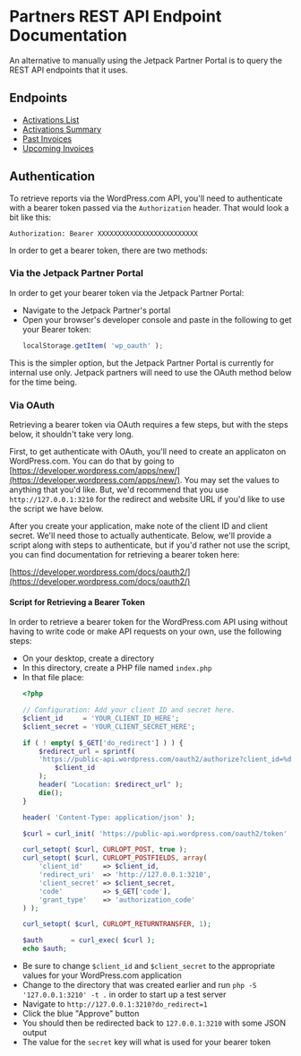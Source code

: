 # Partners REST API Endpoint Documentation

An alternative to manually using the Jetpack Partner Portal is to query the REST API endpoints that it uses.

## Endpoints

- [Activations List](activations-list.md)
- [Activations Summary](activations-summary.md)
- [Past Invoices](invoices-past.md)
- [Upcoming Invoices](invoices-upcoming.md)

## Authentication

To retrieve reports via the WordPress.com API, you'll need to authenticate with a bearer token passed via the `Authorization` header. That would look a bit like this:

```
Authorization: Bearer XXXXXXXXXXXXXXXXXXXXXXXXX
```

In order to get a bearer token, there are two methods:

### Via the Jetpack Partner Portal

In order to get your bearer token via the Jetpack Partner Portal:

- Navigate to the Jetpack Partner's portal
- Open your browser's developer console and paste in the following to get your Bearer token:
    ```javascript
    localStorage.getItem( 'wp_oauth' );
    ```

This is the simpler option, but the Jetpack Partner Portal is currently for internal use only. Jetpack partners will need to use the OAuth method below for the time being.

### Via OAuth

Retrieving a bearer token via OAuth requires a few steps, but with the steps below, it shouldn't take very long.

First, to get authenticate with OAuth, you'll need to create an applicaton on WordPress.com. You can do that by going to [https://developer.wordpress.com/apps/new/](https://developer.wordpress.com/apps/new/). You may set the values to anything that you'd like. But, we'd recommend that you use `http://127.0.0.1:3210` for the redirect and website URL if you'd like to use the script we have below.

After you create your application, make note of the client ID and client secret. We'll need those to actually authenticate. Below, we'll provide a script along with steps to authenticate, but if you'd rather not use the script, you can find documentation for retrieving a bearer token here:

[https://developer.wordpress.com/docs/oauth2/](https://developer.wordpress.com/docs/oauth2/)

#### Script for Retrieving a Bearer Token

In order to retrieve a bearer token for the WordPress.com API using without having to write code or make API requests on your own, use the following steps:

- On your desktop, create a directory
- In this directory, create a PHP file named `index.php`
- In that file place:
    ```php
    <?php

    // Configuration: Add your client ID and secret here.
    $client_id     = 'YOUR_CLIENT_ID_HERE';
    $client_secret = 'YOUR_CLIENT_SECRET_HERE';

    if ( ! empty( $_GET['do_redirect'] ) ) {
        $redirect_url = sprintf(
        'https://public-api.wordpress.com/oauth2/authorize?client_id=%d&response_type=code&    redirect_uri=http%%3A%%2F%%2F127.0.0.1%%3A3210&scope=global',
            $client_id
        );
        header( "Location: $redirect_url" );
        die();
    }

    header( 'Content-Type: application/json' );

    $curl = curl_init( 'https://public-api.wordpress.com/oauth2/token' );

    curl_setopt( $curl, CURLOPT_POST, true );
    curl_setopt( $curl, CURLOPT_POSTFIELDS, array(
        'client_id'     => $client_id,
        'redirect_uri'  => 'http://127.0.0.1:3210',
        'client_secret' => $client_secret,
        'code'          => $_GET['code'],
        'grant_type'    => 'authorization_code'
    ) );

    curl_setopt( $curl, CURLOPT_RETURNTRANSFER, 1);

    $auth       = curl_exec( $curl );
    echo $auth;
    ```
- Be sure to change `$client_id` and `$client_secret` to the appropriate values for your WordPress.com application
- Change to the directory that was created earlier and run `php -S '127.0.0.1:3210' -t .` in order to start up a test server
- Navigate to `http://127.0.0.1:3210?do_redirect=1`
- Click the blue "Approve" button
- You should then be redirected back to `127.0.0.1:3210` with some JSON output
- The value for the `secret` key will what is used for your bearer token
